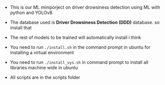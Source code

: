  - This is our ML miniporject on driver drowsiness detection using ML
   with python and YOLOv8.
   
 - The database used is **Driver Drowsiness Detection (DDD)** database. so
   install that
   
 - The rest of models to be trained will automatically install i think
   
 -  You need to run `./install.sh` in the command prompt in ubuntu for
   installing a virtual environment
   
 - You need to run `./install_sys.sh` in command prompt to install all
   libraries machine wide in ubuntu
   
 - All scripts are in the scripts folder

